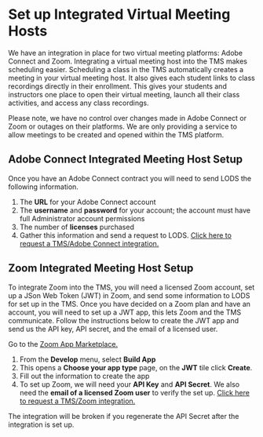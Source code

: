 # Set up Integrated Virtual Meeting Hosts

We have an integration in place for two virtual meeting platforms: Adobe Connect and Zoom. Integrating a virtual meeting host into the TMS makes scheduling easier. Scheduling a class in the TMS automatically creates a meeting in your virtual meeting host. It also gives each student links to class recordings directly in their enrollment. This gives your students and instructors one place to open their virtual meeting, launch all their class activities, and access any class recordings. 

Please note, we have no control over changes made in Adobe Connect or Zoom or outages on their platforms. We are only providing a service to allow meetings to be created and opened within the TMS platform.

## Adobe Connect Integrated Meeting Host Setup

Once you have an Adobe Connect contract you will need to send LODS the following information. 

1.	The **URL** for your Adobe Connect account
1.	The **username** and **password** for your account; the account must have full Administrator account permissions
1.	The number of **licenses** purchased
1.	Gather this information and send a request to LODS. [Click here to request a TMS/Adobe Connect integration.](https://supportrequest.learnondemandsystems.com/form-4500904/support-request) 

## Zoom Integrated Meeting Host Setup

To integrate Zoom into the TMS, you will need a licensed Zoom account, set up a JSon Web Token (JWT) in Zoom, and send some information to LODS for set up in the TMS. Once you have decided on a Zoom plan and have an account, you will need to set up a JWT app, this lets Zoom and the TMS communicate. Follow the instructions below to create the JWT app and send us the API key, API secret, and the email of a licensed user. 

Go to the [Zoom App Marketplace.](https://marketplace.zoom.us/) 

1.	From the **Develop** menu, select **Build App**
1.	This opens a **Choose your app type** page, on the **JWT** tile click **Create**.
1.	Fill out the information to create the app
1.	To set up Zoom, we will need your **API Key** and **API Secret**. We also need the **email of a licensed Zoom user** to verify the set up.  [Click here to request a TMS/Zoom integration.](https://supportrequest.learnondemandsystems.com/form-4500904/support-request) 
  

The integration will be broken if you regenerate the API Secret after the integration is set up.


